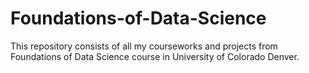 # Foundations-of-Data-Science

This repository consists of all my courseworks and projects from Foundations of Data Science course in University of Colorado Denver.
